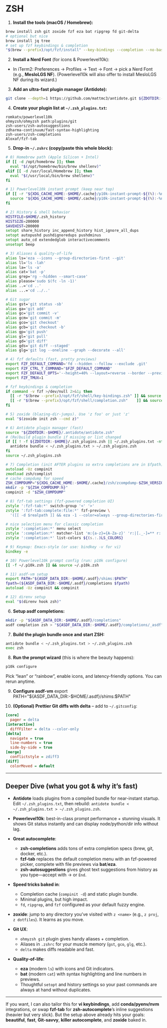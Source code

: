 # ZSH

1. **Install the tools (macOS / Homebrew):**

```bash
brew install zsh git zoxide fzf eza bat ripgrep fd git-delta
# optional but nice
brew install jq tree
# set up fzf keybindings & completion
"$(brew --prefix)/opt/fzf/install" --key-bindings --completion --no-bash --no-fish --no-update-rc
```

2. **Install a Nerd Font** (for icons & Powerlevel10k):

* In iTerm2: Preferences → Profiles → Text → Font → pick a Nerd Font (e.g., **MesloLGS NF**).
  (Powerlevel10k will also offer to install MesloLGS NF during its wizard.)

3. **Add an ultra-fast plugin manager (Antidote):**

```bash
git clone --depth=1 https://github.com/mattmc3/antidote.git ${ZDOTDIR:-$HOME}/.antidote
```

4. **Create your plugin list at `~/.zsh_plugins.txt`:**

```text
romkatv/powerlevel10k
ohmyzsh/ohmyzsh path:plugins/git
zsh-users/zsh-autosuggestions
zdharma-continuum/fast-syntax-highlighting
zsh-users/zsh-completions
Aloxaf/fzf-tab
```

5. **Drop-in `~/.zshrc` (copy/paste this whole block):**

```zsh
# 0) Homebrew path (Apple Silicon + Intel)
if [[ -d /opt/homebrew ]]; then
  eval "$(/opt/homebrew/bin/brew shellenv)"
elif [[ -d /usr/local/Homebrew ]]; then
  eval "$(/usr/local/bin/brew shellenv)"
fi

# 1) Powerlevel10k instant prompt (keep near top)
if [[ -r "${XDG_CACHE_HOME:-$HOME/.cache}/p10k-instant-prompt-${(%):-%n}.zsh" ]]; then
  source "${XDG_CACHE_HOME:-$HOME/.cache}/p10k-instant-prompt-${(%):-%n}.zsh"
fi

# 2) History & shell behavior
HISTFILE=$HOME/.zsh_history
HISTSIZE=200000
SAVEHIST=200000
setopt share_history inc_append_history hist_ignore_all_dups
setopt autopushd pushdignoredups pushdminus
setopt auto_cd extendedglob interactivecomments
unsetopt beep

# 3) Aliases & quality-of-life
alias ls='eza --icons --group-directories-first --git'
alias ll='ls -lah'
alias la='ls -a'
alias cat='bat -p'
alias grep='rg --hidden --smart-case'
alias please='sudo $(fc -ln -1)'
alias ..='cd ..'
alias ...='cd ../..'

# Git sugar
alias gst='git status -sb'
alias ga='git add'
alias gc='git commit -v'
alias gcm='git commit -m'
alias gco='git checkout'
alias gcb='git checkout -b'
alias gp='git push'
alias gl='git pull'
alias gd='git diff'
alias gds='git diff --staged'
alias glg='git log --oneline --graph --decorate --all'

# 4) fzf defaults (fast, pretty previews)
export FZF_DEFAULT_COMMAND='fd --hidden --follow --exclude .git'
export FZF_CTRL_T_COMMAND="$FZF_DEFAULT_COMMAND"
export FZF_DEFAULT_OPTS='--height=40% --layout=reverse --border --preview-window=right:60%:wrap'
export FZF_TMUX=1

# fzf keybindings & completion
if command -v fzf >/dev/null 2>&1; then
  [[ -r "$(brew --prefix)/opt/fzf/shell/key-bindings.zsh" ]] && source "$(brew --prefix)/opt/fzf/shell/key-bindings.zsh"
  [[ -r "$(brew --prefix)/opt/fzf/shell/completion.zsh"    ]] && source "$(brew --prefix)/opt/fzf/shell/completion.zsh"
fi

# 5) zoxide (blazing-dir-jumps). Use 'z foo' or just 'z'
eval "$(zoxide init zsh --cmd z)"

# 6) Antidote plugin manager (fast)
source "${ZDOTDIR:-$HOME}/.antidote/antidote.zsh"
# (Re)build plugin bundle if missing or list changed
if [[ ! -f ${ZDOTDIR:-$HOME}/.zsh_plugins.zsh || ~/.zsh_plugins.txt -nt ~/.zsh_plugins.zsh ]]; then
  antidote bundle < ~/.zsh_plugins.txt > ~/.zsh_plugins.zsh
fi
source ~/.zsh_plugins.zsh

# 7) Completion (init AFTER plugins so extra completions are in $fpath)
autoload -Uz compinit
zmodload zsh/complist
# cache compdump for speed
ZSH_COMPDUMP="${XDG_CACHE_HOME:-$HOME/.cache}/zsh/zcompdump-$ZSH_VERSION"
mkdir -p "${ZSH_COMPDUMP:h}"
compinit -d "$ZSH_COMPDUMP"

# 8) fzf-tab settings (fzf-powered completion UI)
zstyle ':fzf-tab:*' switch-group '<' '>'
zstyle ':fzf-tab:complete:file:*' fzf-preview \
  '([[ -d $realpath ]] && eza -1 --color=always --group-directories-first --icons $realpath) || (bat --style=numbers --color=always --line-range :500 --paging=never $realpath 2>/dev/null || file -r -- $realpath)'

# nice selection menu for classic completion
zstyle ':completion:*' menu select
zstyle ':completion:*' matcher-list 'm:{a-z}={A-Za-z}' 'r:|[._-]=** r:|=**' 'l:|=* r:|=*'
zstyle ':completion:*' list-colors ${(s.:.)LS_COLORS}

# 9) Keymap: Emacs-style (or use: bindkey -v for vi)
bindkey -e

# 10) Powerlevel10k prompt config (run: p10k configure)
[[ -f ~/.p10k.zsh ]] && source ~/.p10k.zsh

# 11) asdf-vm setup
export PATH="${ASDF_DATA_DIR:-$HOME/.asdf}/shims:$PATH"
fpath=(${ASDF_DATA_DIR:-$HOME/.asdf}/completions $fpath)
autoload -Uz compinit && compinit

# 12) direnv setup
eval "$(direnv hook zsh)" 
```

6. **Setup asdf completions:**
```bash
mkdir -p "${ASDF_DATA_DIR:-$HOME/.asdf}/completions"
asdf completion zsh > "${ASDF_DATA_DIR:-$HOME/.asdf}/completions/_asdf"

```

7. **Build the plugin bundle once and start ZSH:**

```bash
antidote bundle < ~/.zsh_plugins.txt > ~/.zsh_plugins.zsh
exec zsh
```

8. **Run the prompt wizard** (this is where the beauty happens):

```bash
p10k configure
```

Pick “lean” or “rainbow”, enable icons, and latency-friendly options. You can rerun anytime.

9. **Configure asdf-vm**
export PATH="${ASDF_DATA_DIR:-$HOME/.asdf}/shims:$PATH"

10. **(Optional) Prettier Git diffs with delta** – add to `~/.gitconfig`:

```ini
[core]
  pager = delta
[interactive]
  diffFilter = delta --color-only
[delta]
  navigate = true
  line-numbers = true
  side-by-side = true
[merge]
  conflictstyle = zdiff3
[diff]
  colorMoved = default
```

---

## Deeper Dive (what you got & why it’s fast)

* **Antidote** loads plugins from a compiled bundle for near-instant startup. Edit `~/.zsh_plugins.txt`, then rebuild:
  `antidote bundle < ~/.zsh_plugins.txt > ~/.zsh_plugins.zsh`.

* **Powerlevel10k**: best-in-class prompt performance + stunning visuals. It shows Git status instantly and can display node/python/dir info without lag.

* **Great autocomplete**:

  * **zsh-completions** adds tons of extra completion specs (brew, git, docker, etc.).
  * **fzf-tab** replaces the default completion menu with an fzf-powered picker, complete with file previews via **bat**/**eza**.
  * **zsh-autosuggestions** gives ghost text suggestions from history as you type—accept with → or `End`.

* **Speed tricks baked in**:

  * Completion cache (`compinit -d`) and static plugin bundle.
  * Minimal plugins, but high impact.
  * `fd`, `ripgrep`, and `fzf` configured as your default fuzzy engine.

* **zoxide**: jump to any directory you’ve visited with `z <name>` (e.g., `z proj`, `z dotfiles`). It learns as you move.

* **Git UX**:

  * `ohmyzsh git` plugin gives handy aliases + completion.
  * Aliases in `.zshrc` for your muscle memory (`gst`, `gco`, `glg`, etc.).
  * `delta` makes diffs readable and fast.

* **Quality-of-life**:

  * **eza** (modern `ls`) with icons and Git indicators.
  * **bat** (modern `cat`) with syntax highlighting and line numbers in previews.
  * Thoughtful `setopt` and history settings so your past commands are always at hand without duplicates.

---

If you want, I can also tailor this for **vi keybindings**, add **conda/pyenv/nvm** integrations, or swap **fzf-tab** for **zsh-autocomplete**’s inline suggestions (heavier but very slick). But the setup above already hits your goals: **beautiful**, **fast**, **Git-savvy**, **killer autocomplete**, and **zoxide** baked in.
